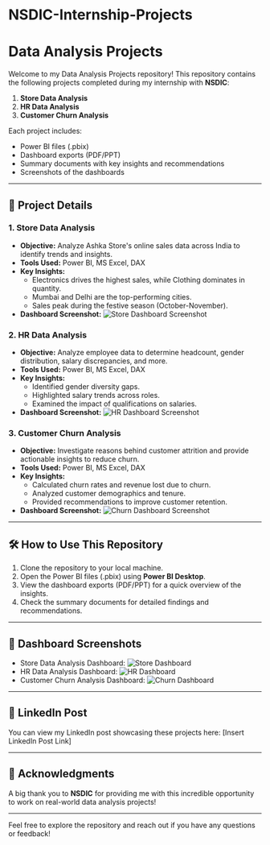 # NSDIC-Internship-Projects

# Data Analysis Projects

Welcome to my Data Analysis Projects repository! This repository contains the following projects completed during my internship with **NSDIC**:

1. **Store Data Analysis**
2. **HR Data Analysis**
3. **Customer Churn Analysis**

Each project includes:
- Power BI files (.pbix)
- Dashboard exports (PDF/PPT)
- Summary documents with key insights and recommendations
- Screenshots of the dashboards

---

## 📂 **Project Details**

### 1. Store Data Analysis
- **Objective:** Analyze Ashka Store's online sales data across India to identify trends and insights.
- **Tools Used:** Power BI, MS Excel, DAX
- **Key Insights:**
  - Electronics drives the highest sales, while Clothing dominates in quantity.
  - Mumbai and Delhi are the top-performing cities.
  - Sales peak during the festive season (October-November).
- **Dashboard Screenshot:** ![Store Dashboard Screenshot](link_to_store_screenshot)

### 2. HR Data Analysis
- **Objective:** Analyze employee data to determine headcount, gender distribution, salary discrepancies, and more.
- **Tools Used:** Power BI, MS Excel, DAX
- **Key Insights:**
  - Identified gender diversity gaps.
  - Highlighted salary trends across roles.
  - Examined the impact of qualifications on salaries.
- **Dashboard Screenshot:** ![HR Dashboard Screenshot](link_to_HR_screenshot)

### 3. Customer Churn Analysis
- **Objective:** Investigate reasons behind customer attrition and provide actionable insights to reduce churn.
- **Tools Used:** Power BI, MS Excel, DAX
- **Key Insights:**
  - Calculated churn rates and revenue lost due to churn.
  - Analyzed customer demographics and tenure.
  - Provided recommendations to improve customer retention.
- **Dashboard Screenshot:** ![Churn Dashboard Screenshot](link_to_Churn_screenshot)

---

## 🛠️ **How to Use This Repository**
1. Clone the repository to your local machine.
2. Open the Power BI files (.pbix) using **Power BI Desktop**.
3. View the dashboard exports (PDF/PPT) for a quick overview of the insights.
4. Check the summary documents for detailed findings and recommendations.

---

## 📸 **Dashboard Screenshots**
- Store Data Analysis Dashboard: ![Store Dashboard](link_to_store_screenshot)
- HR Data Analysis Dashboard: ![HR Dashboard](link_to_HR_screenshot)
- Customer Churn Analysis Dashboard: ![Churn Dashboard](link_to_Churn_screenshot)

---

## 🔗 **LinkedIn Post**
You can view my LinkedIn post showcasing these projects here: [Insert LinkedIn Post Link]

---

## 🙏 **Acknowledgments**
A big thank you to **NSDIC** for providing me with this incredible opportunity to work on real-world data analysis projects!

---

Feel free to explore the repository and reach out if you have any questions or feedback!

